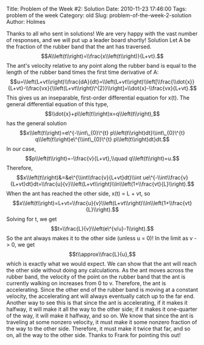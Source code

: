 Title: Problem of the Week #2: Solution
Date: 2010-11-23 17:46:00
Tags: problem of the week
Category: old
Slug: problem-of-the-week-2-solution
Author: Holmes


Thanks to all who sent in solutions! We are very happy with the vast
number of responses, and we will put up a leader board shortly! Solution
Let A be the fraction of the rubber band that the ant has traversed.
$$A\\left(t\\right)=\\frac{x\\left(t\\right)}{L+vt}.$$ The ant's
velocity relative to any point along the rubber band is equal to the
length of the rubber band times the first time derivative of A:
$$u=\\left(L+vt\\right)\\frac{dA}{dt}=\\left(L+vt\\right)\\left[\\frac{\\dot{x}}{L+vt}-\\frac{vx}{\\left(L+vt\\right)\^{2}}\\right]=\\dot{x}-\\frac{vx}{L+vt}.$$
This gives us an inseparable, first-order differential equation for
x(t). The general differential equation of this type,
$$\\dot{x}+p\\left(t\\right)x=q\\left(t\\right),$$ has the general
solution $$x\\left(t\\right)=e\^{-\\int\_{0}\^{t}
p\\left(t\\right)dt}\\int\_{0}\^{t} q\\left(t\\right)e\^{\\int\_{0}\^{t}
p\\left(t\\right)dt}dt.$$ In our case,
$$p\\left(t\\right)=-\\frac{v}{L+vt},\\quad q\\left(t\\right)=u.$$
Therefore, $$x\\left(t\\right)&=&e\^{\\int\\frac{v}{L+vt}dt}\\int
ue\^{-\\int\\frac{v}{L+vt}dt}dt=\\frac{u}{v}\\left(L+vt\\right)\\ln\\left(1+\\frac{vt}{L}\\right).$$
When the ant has reached the other side, x(t) = L + vt, so
$$x\\left(t\\right)=L+vt=\\frac{u}{v}\\left(L+vt\\right)\\ln\\left(1+\\frac{vt}{L}\\right).$$
Solving for t, we get $$t=\\frac{L}{v}\\left(e\^{v/u}-1\\right).$$ So
the ant always makes it to the other side (unless u = 0)! In the limit
as v -\> 0, we get $$t\\approx\\frac{L}{u},$$ which is exactly what we
would expect. We can show that the ant will reach the other side without
doing any calculations. As the ant moves across the rubber band, the
velocity of the point on the rubber band that the ant is currently
walking on increases from 0 to v. Therefore, the ant is accelerating.
Since the other end of the rubber band is moving at a constant velocity,
the accelerating ant will always eventually catch up to the far end.
Another way to see this is that since the ant is accelerating, if it
makes it halfway, it will make it all the way to the other side; if it
makes it one-quarter of the way, it will make it halfway, and so on. We
know that since the ant is traveling at some nonzero velocity, it must
make it some nonzero fraction of the way to the other side. Therefore,
it must make it twice that far, and so on, all the way to the other
side. Thanks to Frank for pointing this out!

